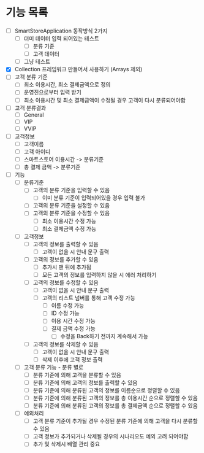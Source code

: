 # 기능 목록
- [ ] SmartStoreApplication 동작방식 2가지
  - [ ] 더미 데이터 입력 되어있는 테스트
    - [ ] 분류 기준
    - [ ] 고객 데이터
  - [ ] 그냥 테스트
- [x] Collection 프레임워크 만들어서 사용하기 (Arrays 제외)
- [ ] 고객 분류 기준
  - [ ] 최소 이용시간, 최소 결제금액으로 정의
  - [ ] 운영진으로부터 입력 받기
  - [ ] 최소 이용시간 및 최소 결제금액이 수정될 경우 고객이 다시 분류되어야함
- [ ] 고객 분류결과
    - [ ] General
    - [ ] VIP
    - [ ] VVIP
- [ ] 고객정보
  - [ ] 고객이름
  - [ ] 고객 아이디
  - [ ] 스마트스토어 이용시간 -> 분류기준
  - [ ] 총 결제 금액 -> 분류기준
- [ ] 기능
  - [ ] 분류기준
    - [ ] 고객의 분류 기준을 입력할 수 있음
      - [ ] 이미 분류 기준이 입력되어있을 경우 입력 불가
    - [ ] 고객의 분류 기준을 설정할 수 있음
    - [ ] 고객의 분류 기준을 수정할 수 있음
      - [ ] 최소 이용시간 수정 가능
      - [ ] 최소 결제금액 수정 가능
  - [ ] 고객정보
    - [ ] 고객의 정보를 출력할 수 있음
      - [ ] 고객이 없을 시 안내 문구 출력
    - [ ] 고객의 정보를 추가할 수 있음
      - [ ] 추가시 맨 뒤에 추가됨
      - [ ] 모든 고객의 정보를 입력하지 않을 시 에러 처리하기
    - [ ] 고객의 정보를 수정할 수 있음
      - [ ] 고객이 없을 시 안내 문구 출력
      - [ ] 고객의 리스트 넘버를 통해 고객 수정 가능
        - [ ] 이름 수정 가능
        - [ ] ID 수정 가능
        - [ ] 이용 시간 수정 가능
        - [ ] 결제 금액 수정 가능
          - [ ] 수정을 Back하기 전까지 계속해서 가능
    - [ ] 고객의 정보를 삭제할 수 있음
      - [ ] 고객이 없을 시 안내 문구 출력
      - [ ] 삭제 이후에 고객 정보 출력
  - [ ] 고객 분류 기능 - 분류 별로
    - [ ] 분류 기준에 의해 고객을 분류할 수 있음
    - [ ] 분류 기준에 의해 고객의 정보를 출력할 수 있음
    - [ ] 분류 기준에 의해 분류된 고객의 정보를 이름순으로 정렬할 수 있음
    - [ ] 분류 기준에 의해 분류된 고객의 정보를 총 이용시간 순으로 정렬할 수 있음
    - [ ] 분류 기준에 의해 분류된 고객의 정보를 총 결제금액 순으로 정렬할 수 있음
  - [ ] 예외처리
    - [ ] 고객 분류 기준이 추가될 경우 수정된 분류 기준에 의해 고객을 다시 분류할 수 있음
    - [ ] 고객 정보가 추가되거나 삭제될 경우의 시나리오도 예외 고려 되어야함
    - [ ] 추가 및 삭제시 배열 관리 중요